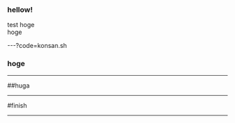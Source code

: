 ### hellow!


test
hoge  
hoge



---?code=konsan.sh



### hoge



---


##huga


---



#finish


---
